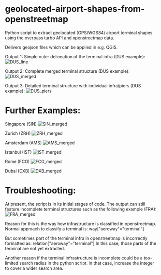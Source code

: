 # geolocated-airport-shapes-from-openstreetmap

Python script to extract geolocated (GPS/WGS84) airport terminal shapes using the overpass turbo API and openstreetmap data.

Delivers geojson files which can be applied in e.g. QGIS.

Output 1: Simple outer delineation of the terminal infra (DUS example):
![DUS_line](https://github.com/MrAirspace/geolocated-airport-shapes-from-openstreetmap/assets/144953682/5c7a2d4f-fbfd-4903-bd10-60f6614dfea5)

Output 2: Complete merged terminal structure (DUS example):
![DUS_merged](https://github.com/MrAirspace/geolocated-airport-shapes-from-openstreetmap/assets/144953682/5d05ec68-41b0-4355-a591-05bcc607317a)

Output 3: Detailed terminal structure with individual infra/piers (DUS example):
![DUS_piers](https://github.com/MrAirspace/geolocated-airport-shapes-from-openstreetmap/assets/144953682/4c7afc19-946c-41f8-b854-c80828e81ce8)


# Further Examples:

Singapore (SIN)
![SIN_merged](https://github.com/MrAirspace/geolocated-airport-shapes-from-openstreetmap/assets/144953682/9839c440-1a87-4c0b-ac81-b7d95f56af14)

Zurich (ZRH)
![ZRH_merged](https://github.com/MrAirspace/geolocated-airport-shapes-from-openstreetmap/assets/144953682/592a6f11-f1d0-43ca-8f69-87af5dcfcce1)

Amsterdam (AMS)
![AMS_merged](https://github.com/MrAirspace/geolocated-airport-shapes-from-openstreetmap/assets/144953682/01c0514f-3a46-4483-bc2f-36efa99551ab)

Istanbul (IST)
![IST_merged](https://github.com/MrAirspace/geolocated-airport-shapes-from-openstreetmap/assets/144953682/3eadce04-ccc9-4d23-ad5e-b73eeee3004e)

Rome (FCO)
![FCO_merged](https://github.com/MrAirspace/geolocated-airport-shapes-from-openstreetmap/assets/144953682/46827d97-2ed1-4173-8c14-06678b3dedb7)

Dubai (DXB)
![DXB_merged](https://github.com/MrAirspace/geolocated-airport-shapes-from-openstreetmap/assets/144953682/c76f2278-d1e1-4774-9063-01defd47fdd7)



# Troubleshooting:

At present, the script is in its initial stages of code. The output can still feature incomplete terminal structures such as the following example (FRA):
![FRA_merged](https://github.com/MrAirspace/geolocated-airport-shapes-from-openstreetmap/assets/144953682/47d68bac-801c-412d-9ced-8e513d1fb977)

Reason for this is the way how infrastructure is classified in openstreetmap.
Normal approach to classify a terminal is: way["aeroway"="terminal"]

But sometimes part of the terminal infra in openstreetmap is incorrectly formatted as: relation["aeroway"="terminal"]
In this case, those parts of the terminal are not yet extracted.


Another reason if the terminal infrastructure is incomplete could be a too-limited search radius in the python script. In that case, increase the integer to cover a wider search area.
